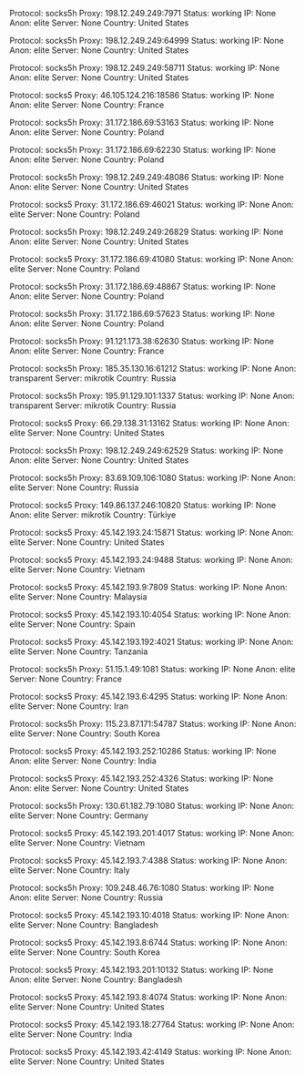 Protocol: socks5h
Proxy: 198.12.249.249:7971
Status: working
IP: None
Anon: elite
Server: None
Country: United States

Protocol: socks5h
Proxy: 198.12.249.249:64999
Status: working
IP: None
Anon: elite
Server: None
Country: United States

Protocol: socks5h
Proxy: 198.12.249.249:58711
Status: working
IP: None
Anon: elite
Server: None
Country: United States

Protocol: socks5
Proxy: 46.105.124.216:18586
Status: working
IP: None
Anon: elite
Server: None
Country: France

Protocol: socks5h
Proxy: 31.172.186.69:53163
Status: working
IP: None
Anon: elite
Server: None
Country: Poland

Protocol: socks5h
Proxy: 31.172.186.69:62230
Status: working
IP: None
Anon: elite
Server: None
Country: Poland

Protocol: socks5h
Proxy: 198.12.249.249:48086
Status: working
IP: None
Anon: elite
Server: None
Country: United States

Protocol: socks5
Proxy: 31.172.186.69:46021
Status: working
IP: None
Anon: elite
Server: None
Country: Poland

Protocol: socks5h
Proxy: 198.12.249.249:26829
Status: working
IP: None
Anon: elite
Server: None
Country: United States

Protocol: socks5
Proxy: 31.172.186.69:41080
Status: working
IP: None
Anon: elite
Server: None
Country: Poland

Protocol: socks5h
Proxy: 31.172.186.69:48867
Status: working
IP: None
Anon: elite
Server: None
Country: Poland

Protocol: socks5h
Proxy: 31.172.186.69:57623
Status: working
IP: None
Anon: elite
Server: None
Country: Poland

Protocol: socks5h
Proxy: 91.121.173.38:62630
Status: working
IP: None
Anon: elite
Server: None
Country: France

Protocol: socks5h
Proxy: 185.35.130.16:61212
Status: working
IP: None
Anon: transparent
Server: mikrotik
Country: Russia

Protocol: socks5h
Proxy: 195.91.129.101:1337
Status: working
IP: None
Anon: transparent
Server: mikrotik
Country: Russia

Protocol: socks5
Proxy: 66.29.138.31:13162
Status: working
IP: None
Anon: elite
Server: None
Country: United States

Protocol: socks5h
Proxy: 198.12.249.249:62529
Status: working
IP: None
Anon: elite
Server: None
Country: United States

Protocol: socks5h
Proxy: 83.69.109.106:1080
Status: working
IP: None
Anon: elite
Server: None
Country: Russia

Protocol: socks5
Proxy: 149.86.137.246:10820
Status: working
IP: None
Anon: elite
Server: mikrotik
Country: Türkiye

Protocol: socks5
Proxy: 45.142.193.24:15871
Status: working
IP: None
Anon: elite
Server: None
Country: United States

Protocol: socks5
Proxy: 45.142.193.24:9488
Status: working
IP: None
Anon: elite
Server: None
Country: Vietnam

Protocol: socks5
Proxy: 45.142.193.9:7809
Status: working
IP: None
Anon: elite
Server: None
Country: Malaysia

Protocol: socks5
Proxy: 45.142.193.10:4054
Status: working
IP: None
Anon: elite
Server: None
Country: Spain

Protocol: socks5
Proxy: 45.142.193.192:4021
Status: working
IP: None
Anon: elite
Server: None
Country: Tanzania

Protocol: socks5h
Proxy: 51.15.1.49:1081
Status: working
IP: None
Anon: elite
Server: None
Country: France

Protocol: socks5
Proxy: 45.142.193.6:4295
Status: working
IP: None
Anon: elite
Server: None
Country: Iran

Protocol: socks5h
Proxy: 115.23.87.171:54787
Status: working
IP: None
Anon: elite
Server: None
Country: South Korea

Protocol: socks5
Proxy: 45.142.193.252:10286
Status: working
IP: None
Anon: elite
Server: None
Country: India

Protocol: socks5
Proxy: 45.142.193.252:4326
Status: working
IP: None
Anon: elite
Server: None
Country: United States

Protocol: socks5h
Proxy: 130.61.182.79:1080
Status: working
IP: None
Anon: elite
Server: None
Country: Germany

Protocol: socks5
Proxy: 45.142.193.201:4017
Status: working
IP: None
Anon: elite
Server: None
Country: Vietnam

Protocol: socks5
Proxy: 45.142.193.7:4388
Status: working
IP: None
Anon: elite
Server: None
Country: Italy

Protocol: socks5h
Proxy: 109.248.46.76:1080
Status: working
IP: None
Anon: elite
Server: None
Country: Russia

Protocol: socks5
Proxy: 45.142.193.10:4018
Status: working
IP: None
Anon: elite
Server: None
Country: Bangladesh

Protocol: socks5
Proxy: 45.142.193.8:6744
Status: working
IP: None
Anon: elite
Server: None
Country: South Korea

Protocol: socks5
Proxy: 45.142.193.201:10132
Status: working
IP: None
Anon: elite
Server: None
Country: Bangladesh

Protocol: socks5
Proxy: 45.142.193.8:4074
Status: working
IP: None
Anon: elite
Server: None
Country: United States

Protocol: socks5
Proxy: 45.142.193.18:27764
Status: working
IP: None
Anon: elite
Server: None
Country: India

Protocol: socks5
Proxy: 45.142.193.42:4149
Status: working
IP: None
Anon: elite
Server: None
Country: United States

